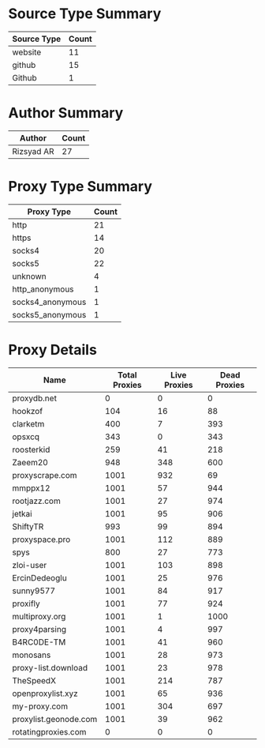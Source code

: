 # Source Type Summary

| Source Type | Count |
|-------------|-------|
| website | 11 |
| github | 15 |
| Github | 1 |


# Author Summary

| Author | Count |
|--------|-------|
| Rizsyad AR | 27 |


# Proxy Type Summary

| Proxy Type | Count |
|------------|-------|
| http | 21 |
| https | 14 |
| socks4 | 20 |
| socks5 | 22 |
| unknown | 4 |
| http_anonymous | 1 |
| socks4_anonymous | 1 |
| socks5_anonymous | 1 |


# Proxy Details

| Name | Total Proxies | Live Proxies | Dead Proxies |
|------|---------------|--------------|---------------|
| proxydb.net | 0 | 0 | 0 |
| hookzof | 104 | 16 | 88 |
| clarketm | 400 | 7 | 393 |
| opsxcq | 343 | 0 | 343 |
| roosterkid | 259 | 41 | 218 |
| Zaeem20 | 948 | 348 | 600 |
| proxyscrape.com | 1001 | 932 | 69 |
| mmppx12 | 1001 | 57 | 944 |
| rootjazz.com | 1001 | 27 | 974 |
| jetkai | 1001 | 95 | 906 |
| ShiftyTR | 993 | 99 | 894 |
| proxyspace.pro | 1001 | 112 | 889 |
| spys | 800 | 27 | 773 |
| zloi-user | 1001 | 103 | 898 |
| ErcinDedeoglu | 1001 | 25 | 976 |
| sunny9577 | 1001 | 84 | 917 |
| proxifly | 1001 | 77 | 924 |
| multiproxy.org | 1001 | 1 | 1000 |
| proxy4parsing | 1001 | 4 | 997 |
| B4RC0DE-TM | 1001 | 41 | 960 |
| monosans | 1001 | 28 | 973 |
| proxy-list.download | 1001 | 23 | 978 |
| TheSpeedX | 1001 | 214 | 787 |
| openproxylist.xyz | 1001 | 65 | 936 |
| my-proxy.com | 1001 | 304 | 697 |
| proxylist.geonode.com | 1001 | 39 | 962 |
| rotatingproxies.com | 0 | 0 | 0 |
